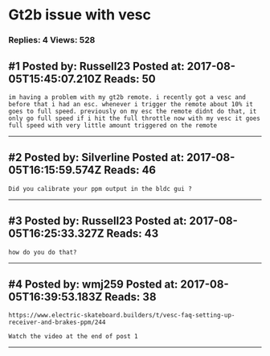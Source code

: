 # Gt2b issue with vesc

### Replies: 4 Views: 528

## \#1 Posted by: Russell23 Posted at: 2017-08-05T15:45:07.210Z Reads: 50

```
im having a problem with my gt2b remote. i recently got a vesc and before that i had an esc. whenever i trigger the remote about 10% it goes to full speed. previously on my esc the remote didnt do that, it only go full speed if i hit the full throttle now with my vesc it goes full speed with very little amount triggered on the remote
```

---
## \#2 Posted by: Silverline Posted at: 2017-08-05T16:15:59.574Z Reads: 46

```
Did you calibrate your ppm output in the bldc gui ?
```

---
## \#3 Posted by: Russell23 Posted at: 2017-08-05T16:25:33.327Z Reads: 43

```
how do you do that?
```

---
## \#4 Posted by: wmj259 Posted at: 2017-08-05T16:39:53.183Z Reads: 38

```
https://www.electric-skateboard.builders/t/vesc-faq-setting-up-receiver-and-brakes-ppm/244

Watch the video at the end of post 1
```

---
